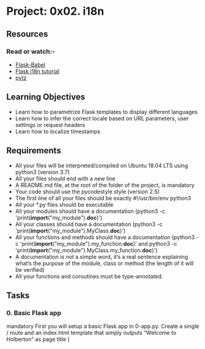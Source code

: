 # Project: 0x02. i18n

## Resources

### Read or watch:-

- [Flask-Babel](https://web.archive.org/web/20201111174034/https://flask-babel.tkte.ch/)
- [Flask i18n tutorial](https://blog.miguelgrinberg.com/post/the-flask-mega-tutorial-part-i-hello-world)
- [pytz](https://pypi.org/project/pytz/)

## Learning Objectives
- Learn how to parametrize Flask templates to display different languages
- Learn how to infer the correct locale based on URL parameters, user settings or request headers
- Learn how to localize timestamps
## Requirements
- All your files will be interpreted/compiled on Ubuntu 18.04 LTS using python3 (version 3.7)
- All your files should end with a new line
- A README.md file, at the root of the folder of the project, is mandatory
- Your code should use the pycodestyle style (version 2.5)
- The first line of all your files should be exactly #!/usr/bin/env python3
- All your *.py files should be executable
- All your modules should have a documentation (python3 -c 'print(__import__("my_module").__doc__)')
- All your classes should have a documentation (python3 -c 'print(__import__("my_module").MyClass.__doc__)')
- All your functions and methods should have a documentation (python3 -c 'print(__import__("my_module").my_function.__doc__)' and python3 -c 'print(__import__("my_module").MyClass.my_function.__doc__)')
- A documentation is not a simple word, it’s a real sentence explaining what’s the purpose of the module, class or method (the length of it will be verified)
- All your functions and coroutines must be type-annotated.

## Tasks
### 0. Basic Flask app
mandatory
First you will setup a basic Flask app in 0-app.py. Create a single / route and an index.html template that simply outputs “Welcome to Holberton” as page title (<title>) and “Hello world” as header (<h1>).

Repo:

- GitHub repository: alx-backend
- Directory: 0x02-i18n
- File: 0-app.py, templates/0-index.html

### 1. Basic Babel setup
mandatory
Install the Babel Flask extension:

$ pip3 install flask_babel==2.0.0
Then instantiate the Babel object in your app. Store it in a module-level variable named babel.

In order to configure available languages in our app, you will create a Config class that has a LANGUAGES class attribute equal to ["en", "fr"].

Use Config to set Babel’s default locale ("en") and timezone ("UTC").

Use that class as config for your Flask app.

Repo:

- GitHub repository: alx-backend
- Directory: 0x02-i18n
- File: 1-app.py, templates/1-index.html

### 2. Get locale from request
Create a get_locale function with the babel.localeselector decorator. Use request.accept_languages to determine the best match with our supported languages.

Repo:

- GitHub repository: alx-backend
- Directory: 0x02-i18n
- File: 2-app.py, templates/2-index.html

### 3. Parametrize templates
mandatory
Use the _ or gettext function to parametrize your templates. Use the message IDs home_title and home_header.

Create a babel.cfg file containing

[python: **.py]
[jinja2: **/templates/**.html]
extensions=jinja2.ext.autoescape,jinja2.ext.with_
Then initialize your translations with

$ pybabel extract -F babel.cfg -o messages.pot .
and your two dictionaries with

$ pybabel init -i messages.pot -d translations -l en
$ pybabel init -i messages.pot -d translations -l fr
Then edit files translations/[en|fr]/LC_MESSAGES/messages.po to provide the correct value for each message ID for each language. Use the following translations:

msgid	English	French
home_title	"Welcome to Holberton"	"Bienvenue chez Holberton"
home_header	"Hello world!"	"Bonjour monde!"
Then compile your dictionaries with

$ pybabel compile -d translations
Reload the home page of your app and make sure that the correct messages show up.

Repo:

- GitHub repository: alx-backend
- Directory: 0x02-i18n
- File: 3-app.py, babel.cfg, templates/3-index.html, translations/en/LC_MESSAGES/messages.po, translations/fr/LC_MESSAGES/messages.po, translations/en/LC_MESSAGES/messages.mo, translations/fr/LC_MESSAGES/messages.mo

  ### 4. Force locale with URL parameter
  In this task, you will implement a way to force a particular locale by passing the locale=fr parameter to your app’s URLs.

In your get_locale function, detect if the incoming request contains locale argument and ifs value is a supported locale, return it. If not or if the parameter is not present, resort to the previous default behavior.

Now you should be able to test different translations by visiting http://127.0.0.1:5000?locale=[fr|en].

Visiting http://127.0.0.1:5000/?locale=fr should display this level 1 heading:
![image](https://github.com/user-attachments/assets/3b174fe8-4e67-45fd-b14e-d3ac161e06fd)
Repo:

- GitHub repository: alx-backend
- Directory: 0x02-i18n
- File: 4-app.py, templates/4-index.html

  ### 5. Mock logging in
mandatory
Creating a user login system is outside the scope of this project. To emulate a similar behavior, copy the following user table in 5-app.py.

users = {
    1: {"name": "Balou", "locale": "fr", "timezone": "Europe/Paris"},
    2: {"name": "Beyonce", "locale": "en", "timezone": "US/Central"},
    3: {"name": "Spock", "locale": "kg", "timezone": "Vulcan"},
    4: {"name": "Teletubby", "locale": None, "timezone": "Europe/London"},
}
This will mock a database user table. Logging in will be mocked by passing login_as URL parameter containing the user ID to log in as.

Define a get_user function that returns a user dictionary or None if the ID cannot be found or if login_as was not passed.

Define a before_request function and use the app.before_request decorator to make it be executed before all other functions. before_request should use get_user to find a user if any, and set it as a global on flask.g.user.

In your HTML template, if a user is logged in, in a paragraph tag, display a welcome message otherwise display a default message as shown in the table below.

msgid	English	French
logged_in_as	"You are logged in as %(username)s."	"Vous êtes connecté en tant que %(username)s."
not_logged_in	"You are not logged in."	"Vous n'êtes pas connecté."
Visiting http://127.0.0.1:5000/ in your browser should display this:

![image](https://github.com/user-attachments/assets/0f200661-e28e-4f9a-976a-d2f4c0dd23de)


Visiting http://127.0.0.1:5000/?login_as=2 in your browser should display this: 

![image](https://github.com/user-attachments/assets/7266bc15-92ea-4d1e-ae2d-7542b3be8955)

Repo:

- GitHub repository: alx-backend
- Directory: 0x02-i18n
- File: 5-app.py, templates/5-index.html
### 6. Use user locale
mandatory
Change your get_locale function to use a user’s preferred local if it is supported.

The order of priority should be

- Locale from URL parameters
- Locale from user settings
- Locale from request header
- Default locale
Test by logging in as different users

![image](https://github.com/user-attachments/assets/4636470e-8612-48d6-b6f2-331feb180480)

Repo:

- GitHub repository: alx-backend
- Directory: 0x02-i18n
- File: 6-app.py, templates/6-index.html

### 7. Infer appropriate time zone
mandatory
Define a get_timezone function and use the babel.timezoneselector decorator.

The logic should be the same as get_locale:

- Find timezone parameter in URL parameters
- Find time zone from user settings
Default to UTC
- Before returning a URL-provided or user time zone, you must validate that it is a valid time zone. To that, use pytz.timezone and catch the pytz.exceptions.UnknownTimeZoneError exception.

Repo:

- GitHub repository: alx-backend
- Directory: 0x02-i18n
- File: 7-app.py, templates/7-index.html

### 8. Display the current time
#advanced
Based on the inferred time zone, display the current time on the home page in the default format. For example:

Jan 21, 2020, 5:55:39 AM or 21 janv. 2020 à 05:56:28

Use the following translations

msgid	English	French
current_time_is	"The current time is %(current_time)s."	"Nous sommes le %(current_time)s."
Displaying the time in French looks like this:

![image](https://github.com/user-attachments/assets/ba83efa6-af2f-4318-b021-37a8b0109f25)


Displaying the time in English looks like this:

![image](https://github.com/user-attachments/assets/925a0217-19ce-45ed-9128-d8fa401d35e8)

Repo:

- GitHub repository: alx-backend
- Directory: 0x02-i18n
- File: app.py, templates/index.html, translations/en/LC_MESSAGES/messages.po, translations/fr/LC_MESSAGES/messages.po
  
## Created by Charles Anderson 
Let's link and connect on:
1. Twitter/X -> https://x.com/Charles17096573
2. Github -> https://github.com/Charles130-Anderson
3. Whatsapp -> https://wa.me/254105812500
4.LinkedIn->
https://www.linkedin.com/in/charles-anderson-365545226
5. Email: andersonoyoo034@gmail.coM

